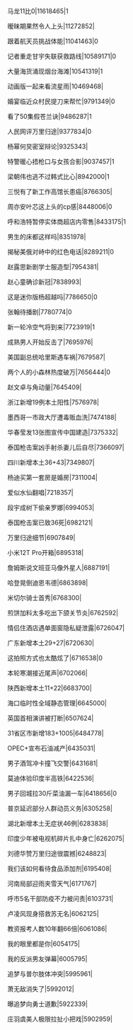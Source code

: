 马龙11比0|11618465|1

暧昧期果然令人上头|11272852|

跟着航天员挑战体能|11041463|0

记者重走甘宇失联获救路线|10589171|0

大量海货涌现烟台海滩|10541319|1

动画版一起来看流星雨|10469468|

婚宴临近众村民提刀来帮忙|9791349|0

看了50集假苍兰诀|9486287|1

人民网评万里归途|9377834|0

杨幂何炅密室辩论|9325343|

特警暖心捂枪口与女孩合影|9037457|1

梁朝伟也逃不过韩式比心|8942000|1

三悦有了新工作高馆长患癌|8766305|

周亦安叶芯这上头的cp感|8448006|0

呼和浩特暂停实体商超店内零售|8433175|1

男生的床都这样吗|8351978|

揭秘美俄对峙中的红色电话|8289211|0

赵露思新剧学士服造型|7954381|

赵心童确诊新冠|7838993|

这是迷你版杨超越吗|7786650|0

张翰待播剧|7780774|0

新一轮冷空气将到来|7723919|1

成熟男人开始反击了|7695976|

美国副总统哈里斯遇车祸|7679587|

两个人的小森林热度破万|7656444|0

赵文卓与角动量|7645409|

浙江新增19例本土阳性|7576978|

墨西哥一市政大厅遭毒贩血洗|7474188|

华春莹发13张图宣传中国建造|7375332|

泰国枪击案凶手射杀妻儿后自尽|7366097|

四川新增本土36+43|7349807|

杨迪买第一套房是婚房|7311004|

爱似水仙翻唱|7218357|

段宇成树下偷亲罗娜|6994053|

泰国枪击案已致36死|6982121|

万里归途细节|6907849|

小米12T Pro开箱|6895318|

詹姆斯说文班亚马像外星人|6887191|

哈登晃倒迪恩韦德|6863898|

米切尔骑士首秀|6768300|

煎饼加料太多吃出下颌关节炎|6762592|

情侣住酒店遇单面窗隐私疑泄露|6726047|

广东新增本土29+27|6720630|

这拍照方式也太酷炫了|6716538|0

本轮寒潮接近尾声|6702066|

陕西新增本土11+22|6683700|

海口临时性全域静态管理|6645000|

英国首相演讲被打断|6507624|

31省区市新增183+1005|6484778|

OPEC+宣布石油减产|6435031|

男子酒驾冲卡撞飞交警|6431681|

莫迪体验印度半高铁|6422536|

男子回城拉30斤菜油漏一车|6418656|0

普京延迟部分人群动员义务|6305258|

湖北新增本土无症状46例|6283838|

印度少年被电视机碎片扎中身亡|6262075|

刘德华赞万里归途很震撼|6248823|

我们该如何看待食品添加剂|6195408|

河南局部迎雨夹雪天气|6171767|

呼市5名干部防疫不力被问责|6103731|

卢凌风现身搭救苏无名|6062125|

教资报考人数10年翻66倍|6061086|

我的眼里都是你|6054175|

我的反派男友弹幕|6005795|

追梦与普尔肢体冲突|5995961|

萧无敌消失了|5992012|

曝追梦向勇士道歉|5922339|

庄羽虞美人极限拉扯小把戏|5902959|

